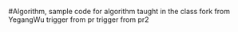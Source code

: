 #Algorithm, sample code for algorithm taught in the class
fork from YegangWu
trigger from pr
trigger from pr2

